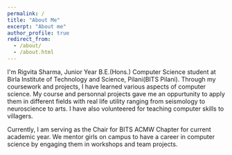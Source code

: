 ```yaml
---
permalink: /
title: "About Me"
excerpt: "About me"
author_profile: true
redirect_from: 
  - /about/
  - /about.html
---
```


I'm Rigvita Sharma, Junior Year B.E.(Hons.) Computer Science student at Birla Institute of Technology and Science, Pilani(BITS Pilani). 
Through my coursework and projects, I have learned various aspects of computer science. My course and personnal projects gave me an oppurtunity to apply them in different fields with real life utility ranging from seismology to neuroscience to arts. I have also volunteered for teaching computer skills to villagers. 

Currently, I am serving as the Chair for BITS ACMW Chapter for current academic year. We mentor girls on campus to have a career in computer science by engaging them in workshops and team projects.



